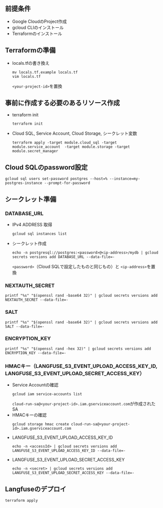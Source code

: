 ## 前提条件
- Google CloudのProject作成
- gcloud CLIのインストール
- Terraformのインストール

## Terraformの準備
- locals.tfの書き換え
  ```
  mv locals.tf.example locals.tf
  vim locals.tf
  ```
  `<your-project-id>`を置換

## 事前に作成する必要のあるリソース作成
- terraform init
  ```
  terraform init
  ```
- Cloud SQL, Service Account, Cloud Storage, シークレット変数
  ```
  terraform apply -target module.cloud_sql -target module.service_account  -target module.storage -target module.secret_manager
  ```

## Cloud SQLのpassword設定
  ```
  gcloud sql users set-password postgres --host=% --instance=my-postgres-instance --prompt-for-password
  ```

## シークレット準備

### DATABASE_URL
- IPv4 ADDRESS 取得
  ```
  gcloud sql instances list
  ```
- シークレット作成
  ```
  echo -n postgresql://postgres:<password>@<ip-address>/mydb | gcloud secrets versions add DATABASE_URL --data-file=-
  ```
  `<password>`（Cloud SQLで設定したものと同じもの）と `<ip-address>`を置換
### NEXTAUTH_SECRET
```
printf "%s" "$(openssl rand -base64 32)" | gcloud secrets versions add NEXTAUTH_SECRET --data-file=-
```
### SALT
```
printf "%s" "$(openssl rand -base64 32)" | gcloud secrets versions add SALT --data-file=-
```
### ENCRYPTION_KEY
```
printf "%s" "$(openssl rand -hex 32)" | gcloud secrets versions add ENCRYPTION_KEY --data-file=-
```
### HMACキー（LANGFUSE_S3_EVENT_UPLOAD_ACCESS_KEY_ID, LANGFUSE_S3_EVENT_UPLOAD_SECRET_ACCESS_KEY）
- Service Accountの確認
  ```
  gcloud iam service-accounts list 
  ```
  `cloud-run-sa@<your-project-id>.iam.gserviceaccount.com`が作成されたSA
- HMACキーの確認
  ```
  gcloud storage hmac create cloud-run-sa@<your-project-id>.iam.gserviceaccount.com
  ```
- LANGFUSE_S3_EVENT_UPLOAD_ACCESS_KEY_ID
  ```
  echo -n <accessId> | gcloud secrets versions add LANGFUSE_S3_EVENT_UPLOAD_ACCESS_KEY_ID --data-file=-
  ```
- LANGFUSE_S3_EVENT_UPLOAD_SECRET_ACCESS_KEY
  ```
  echo -n <secret> | gcloud secrets versions add LANGFUSE_S3_EVENT_UPLOAD_SECRET_ACCESS_KEY --data-file=-
  ```

## Langfuseのデプロイ
```
terraform apply
```
